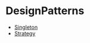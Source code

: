 # DesignPatterns
- [Singleton](https://github.com/13120241790/ProgrameLife/tree/master/DesignPatterns/Singleton)
- [Strategy](https://github.com/13120241790/ProgrameLife/tree/master/DesignPatterns/Strategy)
